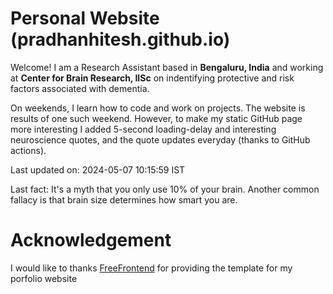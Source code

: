 # Personal Website (pradhanhitesh.github.io)
Welcome! I am a Research Assistant based in <b>Bengaluru, India</b> and working at <b>Center for Brain Research, IISc</b> on indentifying protective and risk factors associated with dementia.

On weekends, I learn how to code and work on projects. The website is results of one such weekend. However, to make my static GitHub page more interesting I added 5-second loading-delay and interesting neuroscience quotes, and the quote updates everyday (thanks to GitHub actions).

Last updated on: 2024-05-07 10:15:59 IST

Last fact: It's a myth that you only use 10% of your brain. Another common fallacy is that brain size determines how smart you are.

# Acknowledgement
I would like to thanks <a href="https://freefrontend.com/">FreeFrontend</a> for providing the template for my porfolio website 
